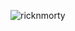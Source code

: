 ![ricknmorty](https://user-images.githubusercontent.com/107465553/232030483-190340b0-fb6c-483a-be80-fa509edee952.jpeg)


